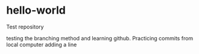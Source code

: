 # hello-world
Test repository

testing the branching method and learning github.
Practicing commits from local computer
adding a line
